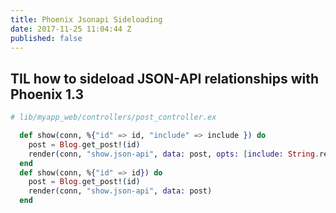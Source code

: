 ```yaml
---
title: Phoenix Jsonapi Sideloading
date: 2017-11-25 11:04:44 Z
published: false
---
```


## TIL how to sideload JSON-API relationships with Phoenix 1.3

```elixir
# lib/myapp_web/controllers/post_controller.ex

  def show(conn, %{"id" => id, "include" => include }) do
    post = Blog.get_post!(id)
    render(conn, "show.json-api", data: post, opts: [include: String.replace(include, " ", "")])
  end
  def show(conn, %{"id" => id}) do
    post = Blog.get_post!(id)
    render(conn, "show.json-api", data: post)
  end
```
